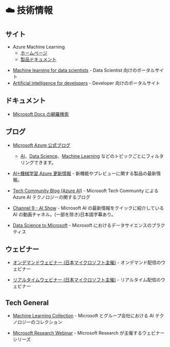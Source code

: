 # :cloud: 技術情報

## サイト
* Azure Machine Learning
    - [ホームページ](https://azure.microsoft.com/ja-jp/services/machine-learning/ )
    - [製品ドキュメント](https://docs.microsoft.com/ja-JP/azure/machine-learning/)
- [Machine learning for data scientists](https://azure.microsoft.com/en-us/overview/ai-platform/data-scientist-resources/#overview) - Data Scientist 向けのポータルサイト
- [Artificial intelligence for developers](https://azure.microsoft.com/en-us/overview/ai-platform/dev-resources/) - Developer 向けのポータルサイト


## ドキュメント
* [Microsoft Docs の網羅検索](https://docs.microsoft.com/ja-jp/search/)


## ブログ
- [Microsoft Azure 公式ブログ](https://azure.microsoft.com/ja-jp/blog/)
    - [AI](https://azure.microsoft.com/ja-jp/blog/topics/artificial-intelligence/)、[Data Science](https://azure.microsoft.com/ja-jp/blog/topics/datascience/)、[Machine Learning](https://azure.microsoft.com/ja-jp/blog/topics/machine-learning/) などのトピックごとにフィルタリングできます。

- [AI+機械学習 Azure 更新情報](https://azure.microsoft.com/ja-jp/updates/?category=ai-machine-learning) - 新機能やプレビューに関する製品の最新情報。

- [Tech Community Blog (Azure AI)](https://techcommunity.microsoft.com/t5/azure-ai/bg-p/AzureAIBlog) - Microsoft Tech Community による Azure AI テクノロジーの関するブログ

- [Channel 9 - AI Show](https://channel9.msdn.com/Shows/AI-Show) - Microsoft AI の最新情報をクイックに紹介している AI の動画チャネル。(一部を除き)日本語字幕あり。

- [Data Science to Microsoft](https://medium.com/data-science-at-microsoft) - Microsoft におけるデータサイエンスのプラクティス

## ウェビナー
- [オンデマンドウェビナー (日本マイクロソフト主催)](https://azure.microsoft.com/ja-jp/overview/webinars-search/) - オンデマンド配信のウェビナー

- [リアルタイムウェビナー (日本マイクロソフト主催)](https://azure.microsoft.com/ja-jp/community/events/?) - リアルタイム配信のウェビナー




## Tech General
* [Machine Learning Collection](https://github.com/microsoft/machine-learning-collection/) - Microsoft とグループ会社における AI テクノロジーのコレクション

- [Microsoft Research Webinar](https://www.microsoft.com/en-us/research/webinar/) - Microsoft Research が主催するウェビナーシリーズ